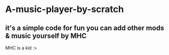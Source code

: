 # A-music-player-by-scratch
it's a simple code for fun
you can add other mods & music yourself
by MHC
---------------------

MHC is a kid :>

